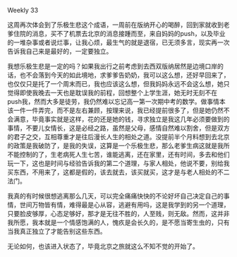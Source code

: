 Weekly 33

这周再次体会到了乐极生悲这个成语，一周前在版纳开心的喝醉，回到家就收到老爹住院的消息，买不了机票去北京的消息接踵而至，来自妈妈的push，以及毕业的一堆杂事或者说烂事，让我心烦，最生气的就是退宿，已无须多言，现实再一次告诉我自己来是最好的，一定要独立。

我想乐极生悲是一定的吗？如果我出行之前考虑到去西双版纳居然是边境口岸的话，也不会落到今天的如此境地，求爹爹告奶奶，我可以这么想，还好早回来了，也仅仅只是托了一个周末而已，我也应该这么想，但我妈妈永远不会这么想，她只觉得即使我晚去一天也是耽误我的前程，回想整个上学生涯，她无时无刻不在push我，然而大多是徒劳，我仍然难以忘记高一第一次期中考的数学。做事情本该一件一件弄完，而不是左右兼顾，按理来说，我已经提前很多了，但是她仍然不会满意，毕竟事实就是这样，花的还是她的钱，寻求独立是我这几年必须要做到的事情，不要儿女情长，这是必经之路，虽然是父母，感情自然难以割舍，但是双方的君子之交，互相尊重才是往后漫长人生的相处之道。没提前半个月料想到去北京的政策是我破防了，是我的失误，这算是一个乐极生悲，那么老爹生病这就是我所不能控制的了，生老病死人生七苦，谁能逃离，还在家里，还有时间，多去和他们玩一下，这也是时间与经验告诉我的第二个道理，与家人相处，他说不要，别给我买东西，不用来了，这都是假的，该去就去，该买就买，这才是与老人相处的不二法门。

我真的有时候很想逃离那么几天，可以完全痛痛快快的不论好坏自己决定自己的事情，世间万物皆有情，难得最是心从容，逃避有用吗，这是我学到的另一个道理，只要脸皮够厚，心态足够好，那才是无往不胜的，人至贱，则无敌。然而，这并非我所愿，我本就是一个情感饱满的人，愧疚是会长久的，是不愿当寄生虫的，只有当我真正独立了才能告别这些东西。

无论如何，也该进入状态了，毕竟北京之旅就这么不知不觉的开始了。